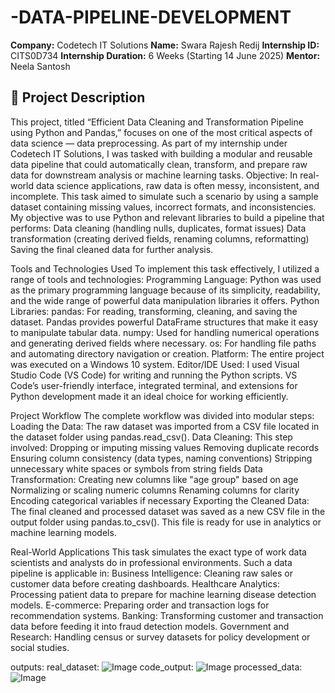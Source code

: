 # -DATA-PIPELINE-DEVELOPMENT
**Company:** Codetech IT Solutions 
**Name:** Swara Rajesh Redij 
**Internship ID:** CITS0D734 
**Internship Duration:** 6 Weeks (Starting 14 June 2025) 
**Mentor:** Neela Santosh  

## 📁 Project Description
This project, titled “Efficient Data Cleaning and Transformation Pipeline using Python and Pandas,” focuses on one of the most critical aspects of data science — data preprocessing. As part of my internship under Codetech IT Solutions, I was tasked with building a modular and reusable data pipeline that could automatically clean, transform, and prepare raw data for downstream analysis or machine learning tasks.
Objective:
In real-world data science applications, raw data is often messy, inconsistent, and incomplete. This task aimed to simulate such a scenario by using a sample dataset containing missing values, incorrect formats, and inconsistencies. My objective was to use Python and relevant libraries to build a pipeline that performs:
Data cleaning (handling nulls, duplicates, format issues)
Data transformation (creating derived fields, renaming columns, reformatting)
Saving the final cleaned data for further analysis.

Tools and Technologies Used
To implement this task effectively, I utilized a range of tools and technologies:
Programming Language:
Python was used as the primary programming language because of its simplicity, readability, and the wide range of powerful data manipulation libraries it offers.
Python Libraries:
pandas: For reading, transforming, cleaning, and saving the dataset. Pandas provides powerful DataFrame structures that make it easy to manipulate tabular data.
numpy: Used for handling numerical operations and generating derived fields where necessary.
os: For handling file paths and automating directory navigation or creation.
Platform:
The entire project was executed on a Windows 10 system.
Editor/IDE Used:
I used Visual Studio Code (VS Code) for writing and running the Python scripts. VS Code’s user-friendly interface, integrated terminal, and extensions for Python development made it an ideal choice for working efficiently.

Project Workflow
The complete workflow was divided into modular steps:
Loading the Data:
The raw dataset was imported from a CSV file located in the dataset folder using pandas.read_csv().
Data Cleaning:
This step involved:
Dropping or imputing missing values
Removing duplicate records
Ensuring column consistency (data types, naming conventions)
Stripping unnecessary white spaces or symbols from string fields
Data Transformation:
Creating new columns like "age group" based on age
Normalizing or scaling numeric columns
Renaming columns for clarity
Encoding categorical variables if necessary
Exporting the Cleaned Data:
The final cleaned and processed dataset was saved as a new CSV file in the output folder using pandas.to_csv(). This file is ready for use in analytics or machine learning models.

Real-World Applications
This task simulates the exact type of work data scientists and analysts do in professional environments. Such a data pipeline is applicable in:
Business Intelligence: Cleaning raw sales or customer data before creating dashboards.
Healthcare Analytics: Processing patient data to prepare for machine learning disease detection models.
E-commerce: Preparing order and transaction logs for recommendation systems.
Banking: Transforming customer and transaction data before feeding it into fraud detection models.
Government and Research: Handling census or survey datasets for policy development or social studies.

outputs:
real_dataset: 
![Image](https://github.com/user-attachments/assets/df075499-b3bf-4984-8d7f-483b1d89fc20)
code_output: 
![Image](https://github.com/user-attachments/assets/77b8ae77-9120-4adf-b11f-0aa3363ccce2)
processed_data: 
![Image](https://github.com/user-attachments/assets/841e5e53-a068-42b4-a3fe-7aff09a59715)




